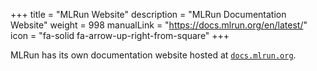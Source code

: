 +++
title = "MLRun Website"
description = "MLRun Documentation Website"
weight = 998
manualLink = "https://docs.mlrun.org/en/latest/"
icon = "fa-solid fa-arrow-up-right-from-square"
+++

MLRun has its own documentation website hosted at [`docs.mlrun.org`](https://docs.mlrun.org/en/latest/).